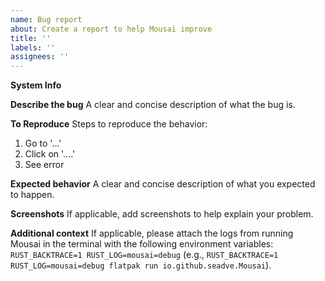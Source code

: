 ```yaml
---
name: Bug report
about: Create a report to help Mousai improve
title: ''
labels: ''
assignees: ''
---
```


**System Info**
<!--
Click on Mousai's Main Menu then go to Troubleshooting > Debugging
Information, copy the text, and paste it here.
-->

**Describe the bug**
A clear and concise description of what the bug is.

**To Reproduce**
Steps to reproduce the behavior:
1. Go to '...'
2. Click on '....'
3. See error

**Expected behavior**
A clear and concise description of what you expected to happen.

**Screenshots**
If applicable, add screenshots to help explain your problem.

**Additional context**
If applicable, please attach the logs from running Mousai in the
terminal with the following environment variables: `RUST_BACKTRACE=1 RUST_LOG=mousai=debug`
(e.g., `RUST_BACKTRACE=1 RUST_LOG=mousai=debug flatpak run io.github.seadve.Mousai`).
